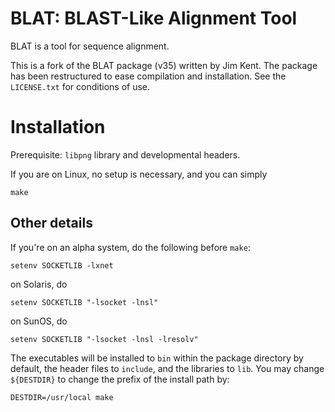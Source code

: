 # BLAT: BLAST-Like Alignment Tool

BLAT is a tool for sequence alignment.

This is a fork of the BLAT package (v35) written by Jim Kent. The package has
been restructured to ease compilation and installation. See the `LICENSE.txt`
for conditions of use.


# Installation

Prerequisite: `libpng` library and developmental headers.

If you are on Linux, no setup is necessary, and you can simply

    make

## Other details

If you're on an alpha system, do the following before `make`:

    setenv SOCKETLIB -lxnet

on Solaris, do

    setenv SOCKETLIB "-lsocket -lnsl"

on SunOS, do

    setenv SOCKETLIB "-lsocket -lnsl -lresolv"


The executables will be installed to `bin` within the package directory by default, the header files to `include`, and the libraries to `lib`. You may change `${DESTDIR}` to change the prefix of the install path by:

    DESTDIR=/usr/local make


